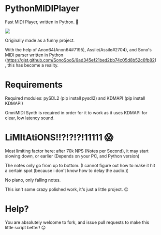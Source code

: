 # PythonMIDIPlayer
Fast MIDI Player, written in Python. 🐇

![](https://github.com/LexonBlackzz/PythonMIDIPlayer/blob/main/Example.gif)

Originally made as a funny project.

With the help of Anon64(Anon64#7195), Assile(Assile#2704), and Sono's MIDI parser written in Python (https://gist.github.com/SonoSooS/6ad345ef21bed2bb74c05d8b52c6fb82), this has become a reality.

# Requirements

Required modules:
pySDL2 (pip install pysdl2) and KDMAPI (pip install KDMAPI)

OmniMIDI Synth is required in order for it to work as it uses KDMAPI for clear, low latency sound.

# LiMItAtiONS!!?!?!?!11111 😱

Most limiting factor here: after 70k NPS (Notes per Second), it may start slowing down, or earlier (Depends on your PC, and Python version)

The notes only go from up to bottom. (I cannot figure out how to make it hit a certain spot (because i don't know how to delay the audio.))

No piano, only falling notes.


This isn't some crazy polished work, it's just a little project. 😉

# Help?

You are absolutely welcome to fork, and issue pull requests to make this little script better! 😊
